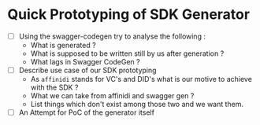 # Quick Prototyping of SDK Generator

- [ ] Using the swagger-codegen try to analyse the following :
    - What is generated ?
    - What is supposed to be written still by us after generation ?
    - What lags in Swagger CodeGen ?
- [ ] Describe use case of our SDK prototyping 
    - As `affinidi` stands for VC's and DID's what is our motive to achieve with the SDK ?
    - What we can take from affinidi and swagger gen ?
    - List things which don't exist among those two and we want them. 
- [ ] An Attempt for PoC of the generator itself